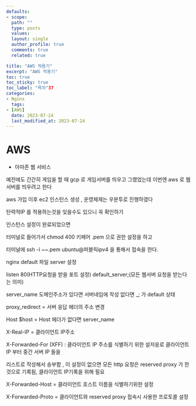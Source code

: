 ```yaml
---
defaults:
- scope:
  path: ""
  type: posts
  values:
  layout: single
  author_profile: true
  comments: true
  related: true

title: "AWS 적용기"
excerpt: "AWS 적용기"
toc: true
toc_sticky: true
toc_label: "목차"37
categories:
- Nginx
  tags:
- [AWS]
  date: 2023-07-24
  last_modified_at: 2023-07-24
---
```


# AWS 
- 아마존 웹 서비스 

예전에도 간간히 게임을 할 때 gcp 로 게임서버를 띄우고 그랬었는데 이번엔 aws 로 웹 서버를 띄우려고 한다 

aws 가입 이후 ec2 인스턴스 생성 , 운영체제는 우분투로 진행하였다 

탄력적IP 를 적용하는것을 잊을수도 있으니 꼭 확인하기 

인스턴스 설정이 완료되었으면 

터미널로 들어가서  chmod 400 키페어 .pem  으로 권한 설정을 하고 

터미널에 ssh -i ~~.pem ubuntu@퍼블릭ipv4 을 통해서 접속을 한다. 



nginx default 파일 server 설정 

listen 80(HTTP요청을 받을 포트 설정) default_server;(모든 웹서버 요청을 받는다는 의미)

server_name 도메인주소가 있다면 서버네임에 작성 없다면 _; 가 default 상태 

proxy_redirect = 서버 응답 헤더의 주소 변경

Host $host = Host 헤더가 없다면 server_name

X-Real-IP = 클라이언트 IP주소 

X-Forwarded-For (XFF) : 클라이언트 IP 주소를 식별하기 위한 설저응로 클라이언트 IP 부터 중간 서버 IP 들을 

리스트로 작성해서 송부함 , 이 설정이 없으면 모든 http 요청은 reserved proxy 가 한 것으로 기록됨, 클라이언트 IP기록을 위해 필요 

X-Forwarded-Host = 클라이언트 호스트 이름을 식별하기위한 설정 

X-Forwarded-Proto = 클라이언트와 reserved proxy 접속시 사용한 프로토콜 설정 


